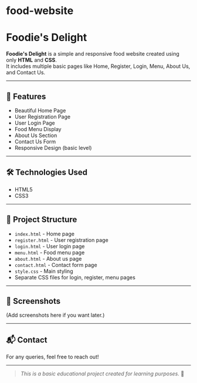 # food-website
# Foodie's Delight

**Foodie's Delight** is a simple and responsive food website created using only **HTML** and **CSS**.  
It includes multiple basic pages like Home, Register, Login, Menu, About Us, and Contact Us.

---

## 🚀 Features
- Beautiful Home Page
- User Registration Page
- User Login Page
- Food Menu Display
- About Us Section
- Contact Us Form
- Responsive Design (basic level)

---

## 🛠️ Technologies Used
- HTML5
- CSS3

---

## 📂 Project Structure
- `index.html` - Home page
- `register.html` - User registration page
- `login.html` - User login page
- `menu.html` - Food menu page
- `about.html` - About us page
- `contact.html` - Contact form page
- `style.css` - Main styling
- Separate CSS files for login, register, menu pages

---

## 📸 Screenshots
(Add screenshots here if you want later.)

---

## 📬 Contact
For any queries, feel free to reach out!

---

> *This is a basic educational project created for learning purposes.* 🎯
